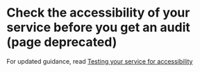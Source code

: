 # Check the accessibility of your service before you get an audit (page deprecated)

For updated guidance, read [Testing your service for accessibility](testing-your-service-for-accessibility.md)
